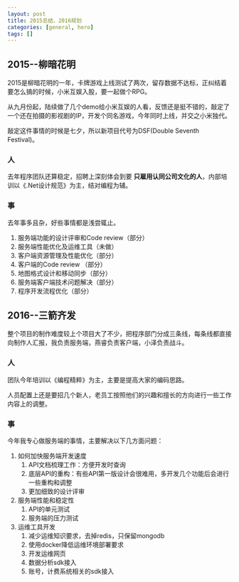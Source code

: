 ```yaml
---
layout: post
title: 2015总结，2016规划
categories: [general, hero]
tags: []
---
```


## 2015--柳暗花明 ##
2015是柳暗花明的一年，卡牌游戏上线测试了两次，留存数据不达标，正纠结着要怎么搞的时候，小米互娱入股，要一起做个RPG。

从九月份起，陆续做了几个demo给小米互娱的人看，反馈还是挺不错的，敲定了一个还在拍摄的影视剧的IP，开发个同名游戏，今年同时上线，并交之小米独代。

敲定这件事情的时候是七夕，所以新项目代号为DSF(Double Seventh Festival)。

### 人 ###
去年程序团队还算稳定，招聘上深刻体会到要 **只雇用认同公司文化的人**，内部培训以《.Net设计规范》为主，结对编程为辅。

### 事 ###
去年事多且杂，好些事情都是浅尝辄止。

1. 服务端功能的设计评审和Code review（部分） 
1. 服务端性能优化及运维工具（未做）
1. 客户端资源管理及性能优化（部分）
1. 客户端的Code review （部分）
1. 地图格式设计和移动同步（部分）
1. 服务端客户端技术问题解决（部分）
1. 程序开发流程优化（部分）

## 2016--三箭齐发 ##
整个项目的制作难度较上个项目大了不少，把程序部门分成三条线，每条线都直接向制作人汇报，我负责服务端，燕睿负责客户端，小泽负责战斗。

### 人 ###
团队今年培训以《编程精粹》为主，主要是提高大家的编码思路。

人员配置上还是要招几个新人，老员工按照他们的兴趣和擅长的方向进行一些工作内容上的调整。

### 事 ###
今年我专心做服务端的事情，主要解决以下几方面问题：

1. 如何加快服务端开发速度
	1. API文档梳理工作：方便开发时查询
	1. 底层API的重构：有些API第一版设计会很难用，多开发几个功能后会进行一些重构和调整
	1. 更加细致的设计评审
1. 服务端性能和稳定性
	1. API的单元测试
	1. 服务端的压力测试  	
1. 运维工具开发
	1. 减少运维知识要求，去掉redis，只保留mongodb
	1. 使用docker降低运维环境部署要求
	1. 开发运维网页
	1. 数据分析sdk接入
	1. 账号，计费系统相关的sdk接入
